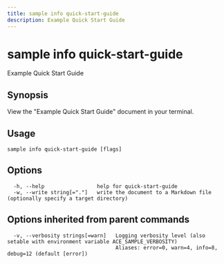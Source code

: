 ```yaml
---
title: sample info quick-start-guide
description: Example Quick Start Guide
---
```


<!--
This documentation is auto generated by a script.
Please do not edit this file directly.
-->

<!-- markdownlint-disable-next-line single-title -->
# sample info quick-start-guide

Example Quick Start Guide

## Synopsis

View the "Example Quick Start Guide" document in your terminal.

## Usage

```plaintext
sample info quick-start-guide [flags]
```

## Options

```plaintext
  -h, --help                 help for quick-start-guide
  -w, --write string[="."]   write the document to a Markdown file (optionally specify a target directory)
```

## Options inherited from parent commands

```plaintext
  -v, --verbosity strings[=warn]   Logging verbosity level (also setable with environment variable ACE_SAMPLE_VERBOSITY)
                                   Aliases: error=0, warn=4, info=8, debug=12 (default [error])
```
